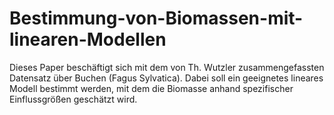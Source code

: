 # Bestimmung-von-Biomassen-mit-linearen-Modellen
Dieses Paper beschäftigt sich mit dem von Th. Wutzler zusammengefassten Datensatz über Buchen (Fagus Sylvatica). Dabei soll ein geeignetes lineares Modell bestimmt werden, mit dem die Biomasse anhand spezifischer Einflussgrößen geschätzt wird. 
